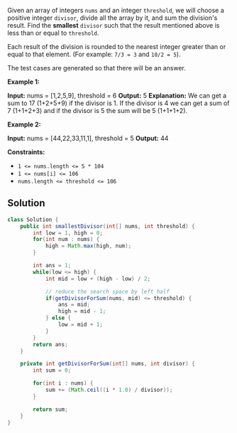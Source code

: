 Given an array of integers `nums` and an integer `threshold`, we will choose a positive integer `divisor`, divide all the array by it, and sum the division's result. Find the **smallest** `divisor` such that the result mentioned above is less than or equal to `threshold`.

Each result of the division is rounded to the nearest integer greater than or equal to that element. (For example: `7/3 = 3` and `10/2 = 5`).

The test cases are generated so that there will be an answer.

**Example 1:**

**Input:** nums = [1,2,5,9], threshold = 6
**Output:** 5
**Explanation:** We can get a sum to 17 (1+2+5+9) if the divisor is 1. 
If the divisor is 4 we can get a sum of 7 (1+1+2+3) and if the divisor is 5 the sum will be 5 (1+1+1+2). 

**Example 2:**

**Input:** nums = [44,22,33,11,1], threshold = 5
**Output:** 44

**Constraints:**

- `1 <= nums.length <= 5 * 104`
- `1 <= nums[i] <= 106`
- `nums.length <= threshold <= 106`

## Solution 

```java
class Solution {
    public int smallestDivisor(int[] nums, int threshold) {
        int low = 1, high = 0;
        for(int num : nums) {
            high = Math.max(high, num);
        }

        int ans = 1;
        while(low <= high) {
            int mid = low + (high - low) / 2;

            // reduce the search space by left half
            if(getDivisorForSum(nums, mid) <= threshold) {
                ans = mid;
                high = mid - 1;
            } else {
                low = mid + 1;
            }
        }
        return ans;
    }

    private int getDivisorForSum(int[] nums, int divisor) {
        int sum = 0;

        for(int i : nums) {
            sum += (Math.ceil((i * 1.0) / divisor));
        }

        return sum;
    }
}
```